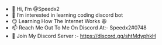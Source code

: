- 👋 Hi, I’m @Speedx2
- 👀 I’m interested in learning coding discord bot
- 😏 Learning How The Internet Works 😆
- 📫 Reach Me Out To Me On Discord At:- Speedx2#0748
- 🔗 Join My Discord Server :- https://discord.gg/shtMdyphkH

<!---
Speedx2/Speedx2 is a ✨ special ✨ repository because its `README.md` (this file) appears on your GitHub profile.
You can click the Preview link to take a look at your changes.
--->
